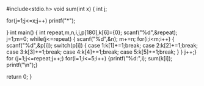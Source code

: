 #include<stdio.h>
void sum(int x)
{
  int j;

   for(j=1;j<=x;j++)
   printf("*");
  

}
int main()
{
  int repeat,m,n,i,j,p[180],k[6]={0};
  scanf("%d",&repeat);
  j=1;m=0;
  while(j<=repeat)
  {
      scanf("%d",&n);
      m+=n;
  for(i;i<m;i++)
  {
  scanf("%d",&p[i]);
  switch(p[i])
  {
    case 1:k[1]+=1;break;
    case 2:k[2]+=1;break;
    case 3:k[3]+=1;break;
    case 4:k[4]+=1;break;
    case 5:k[5]+=1;break;
  }
  }
  j++;}
  for (j=1;j<=repeat;j++;)
    for(i=1;i<=5;i++)
  {printf("%d:",i);
     sum(k[i]);
     printf("\n");}
     

  return 0;
}
